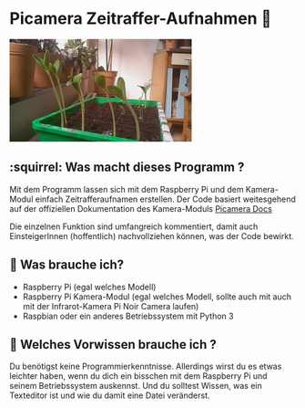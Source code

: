 # Picamera Zeitraffer-Aufnahmen  :movie_camera:
![Zeitraffer Gif](PiZeitraffer.gif "Zeitraffer Gif")
## :squirrel: Was macht dieses Programm ?
 Mit dem Programm lassen sich mit dem Raspberry Pi und dem Kamera-Modul einfach Zeitrafferaufnamen erstellen. Der Code basiert weitesgehend auf der offiziellen Dokumentation des Kamera-Moduls [Picamera Docs](https://picamera.readthedocs.io/)

 Die einzelnen Funktion sind umfangreich kommentiert, damit auch EinsteigerInnen (hoffentlich) nachvollziehen können, was der Code bewirkt.

## :water_buffalo: Was brauche ich?
 - Raspberry Pi (egal welches Modell)
 - Raspberry Pi Kamera-Modul (egal welches Modell, sollte auch mit auch mit der Infrarot-Kamera Pi Noir Camera laufen)
 - Raspbian oder ein anderes Betriebssystem mit Python 3

## :whale2: Welches Vorwissen brauche ich ?
Du benötigst keine Programmierkenntnisse. Allerdings wirst du es etwas leichter haben, wenn du dich ein bisschen mit dem Raspberry Pi und seinem Betriebssystem auskennst. Und du solltest Wissen, was ein Texteditor ist und wie du damit eine Datei veränderst.
